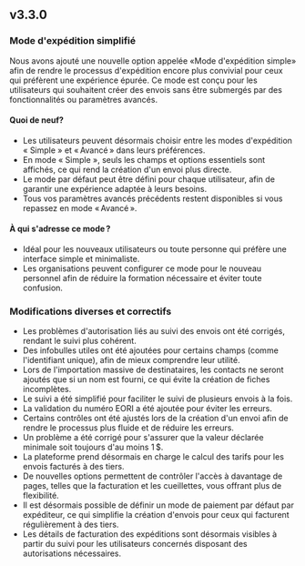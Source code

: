 ## v3.3.0

### Mode d'expédition simplifié

Nous avons ajouté une nouvelle option appelée «Mode d'expédition simple» afin de rendre le processus d'expédition encore plus convivial pour ceux qui préfèrent une expérience épurée. Ce mode est conçu pour les utilisateurs qui souhaitent créer des envois sans être submergés par des fonctionnalités ou paramètres avancés.

#### Quoi de neuf?

- Les utilisateurs peuvent désormais choisir entre les modes d'expédition « Simple » et « Avancé » dans leurs préférences.
- En mode « Simple », seuls les champs et options essentiels sont affichés, ce qui rend la création d'un envoi plus directe.
- Le mode par défaut peut être défini pour chaque utilisateur, afin de garantir une expérience adaptée à leurs besoins.
- Tous vos paramètres avancés précédents restent disponibles si vous repassez en mode « Avancé ».

#### À qui s'adresse ce mode ?

- Idéal pour les nouveaux utilisateurs ou toute personne qui préfère une interface simple et minimaliste.
- Les organisations peuvent configurer ce mode pour le nouveau personnel afin de réduire la formation nécessaire et éviter toute confusion.

### Modifications diverses et correctifs

- Les problèmes d'autorisation liés au suivi des envois ont été corrigés, rendant le suivi plus cohérent.
- Des infobulles utiles ont été ajoutées pour certains champs (comme l'identifiant unique), afin de mieux comprendre leur utilité.
- Lors de l'importation massive de destinataires, les contacts ne seront ajoutés que si un nom est fourni, ce qui évite la création de fiches incomplètes.
- Le suivi a été simplifié pour faciliter le suivi de plusieurs envois à la fois.
- La validation du numéro EORI a été ajoutée pour éviter les erreurs.
- Certains contrôles ont été ajustés lors de la création d'un envoi afin de rendre le processus plus fluide et de réduire les erreurs.
- Un problème a été corrigé pour s'assurer que la valeur déclarée minimale soit toujours d'au moins 1 $.
- La plateforme prend désormais en charge le calcul des tarifs pour les envois facturés à des tiers.
- De nouvelles options permettent de contrôler l'accès à davantage de pages, telles que la facturation et les cueillettes, vous offrant plus de flexibilité.
- Il est désormais possible de définir un mode de paiement par défaut par expéditeur, ce qui simplifie la création d'envois pour ceux qui facturent régulièrement à des tiers.
- Les détails de facturation des expéditions sont désormais visibles à partir du suivi pour les utilisateurs concernés disposant des autorisations nécessaires.
